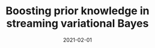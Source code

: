 ---
title: "Boosting prior knowledge in streaming variational Bayes"
collection: publications
permalink: /publication/2021-02-01-nan
date: 2021-02-01
venue: 'NeuroComputing'
---